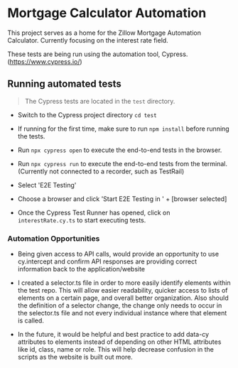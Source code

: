 # Mortgage Calculator Automation

This project serves as a home for the Zillow Mortgage Automation Calculator. Currently focusing on the interest rate field.

These tests are being run using the automation tool, Cypress. (https://www.cypress.io/)

## Running automated tests

> The Cypress tests are located in the `test` directory.

-   Switch to the Cypress project directory `cd test`

-   If running for the first time, make sure to run `npm install` before running the tests.

-   Run `npx cypress open` to execute the end-to-end tests in the browser.
-   Run `npx cypress run` to execute the end-to-end tests from the terminal. (Currently not connected to a recorder, such as TestRail)

-   Select 'E2E Testing'
-   Choose a browser and click 'Start E2E Testing in ' + [browser selected]
-   Once the Cypress Test Runner has opened, click on ` interestRate.cy.ts` to start executing tests.

### Automation Opportunities

- Being given access to API calls, would provide an opportunity to use cy.intercept and confirm API responses are providing correct information back to the application/website

- I created a selector.ts file in order to more easily identify elements within the test repo. This will allow easier readability, quicker access to lists of elements on a certain page, and overall better organization. Also should the definition of a selector change, the change only needs to occur in the selector.ts file and not every individual instance where that element is called.

- In the future, it would be helpful and best practice to add data-cy attributes to elements instead of depending on other HTML attributes like id, class, name or role. This will help decrease confusion in the scripts as the website is built out more.